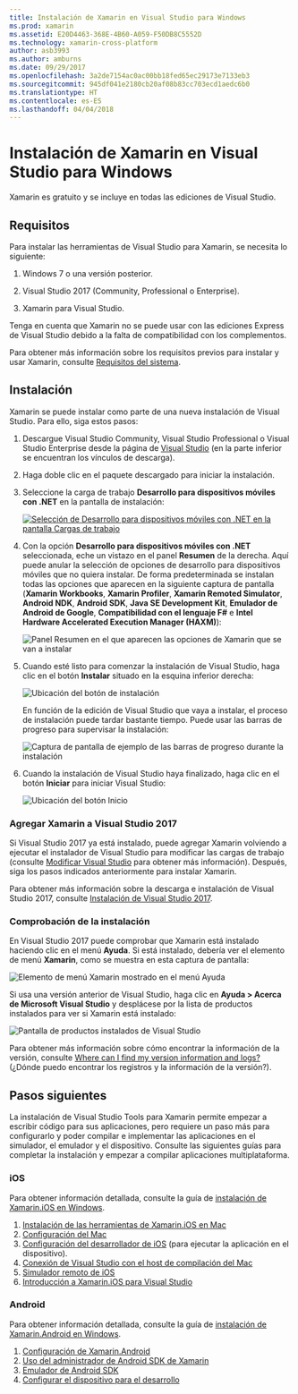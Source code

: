 ```yaml
---
title: Instalación de Xamarin en Visual Studio para Windows
ms.prod: xamarin
ms.assetid: E20D4463-368E-4B60-A059-F50DB8C5552D
ms.technology: xamarin-cross-platform
author: asb3993
ms.author: amburns
ms.date: 09/29/2017
ms.openlocfilehash: 3a2de7154ac0ac00bb18fed65ec29173e7133eb3
ms.sourcegitcommit: 945df041e2180cb20af08b83cc703ecd1aedc6b0
ms.translationtype: HT
ms.contentlocale: es-ES
ms.lasthandoff: 04/04/2018
---
```

# <a name="installing-xamarin-in-visual-studio-on-windows"></a>Instalación de Xamarin en Visual Studio para Windows

Xamarin es gratuito y se incluye en todas las ediciones de Visual Studio.

<a name="requirements" />

## <a name="requirements"></a>Requisitos

Para instalar las herramientas de Visual Studio para Xamarin, se necesita lo siguiente:

1. Windows 7 o una versión posterior.

2. Visual Studio 2017 (Community, Professional o Enterprise).

3. Xamarin para Visual Studio.

Tenga en cuenta que Xamarin no se puede usar con las ediciones Express de Visual Studio debido a la falta de compatibilidad con los complementos.

Para obtener más información sobre los requisitos previos para instalar y usar Xamarin, consulte [Requisitos del sistema](~/cross-platform/get-started/requirements.md).


<a name="installation" />

## <a name="installation"></a>Instalación

Xamarin se puede instalar como parte de una nueva instalación de Visual Studio.
Para ello, siga estos pasos:

1. Descargue Visual Studio Community, Visual Studio Professional o Visual Studio Enterprise desde la página de [Visual Studio](https://www.visualstudio.com/vs/) (en la parte inferior se encuentran los vínculos de descarga).

2. Haga doble clic en el paquete descargado para iniciar la instalación.

3. Seleccione la carga de trabajo **Desarrollo para dispositivos móviles con .NET** en la pantalla de instalación: 

    [![Selección de Desarrollo para dispositivos móviles con .NET en la pantalla Cargas de trabajo](windows-images/01-mobile-dev-workload-sml.png)](windows-images/01-mobile-dev-workload.png#lightbox)

4. Con la opción **Desarrollo para dispositivos móviles con .NET** seleccionada, eche un vistazo en el panel **Resumen** de la derecha. Aquí puede anular la selección de opciones de desarrollo para dispositivos móviles que no quiera instalar. De forma predeterminada se instalan todas las opciones que aparecen en la siguiente captura de pantalla (**Xamarin Workbooks**, **Xamarin Profiler**, **Xamarin Remoted Simulator**, **Android NDK**, **Android SDK**, **Java SE Development Kit**, **Emulador de Android de Google**, **Compatibilidad con el lenguaje F#** e **Intel Hardware Accelerated Execution Manager (HAXM)**):

    ![Panel Resumen en el que aparecen las opciones de Xamarin que se van a instalar](windows-images/02-summary.png)

5. Cuando esté listo para comenzar la instalación de Visual Studio, haga clic en el botón **Instalar** situado en la esquina inferior derecha:

    ![Ubicación del botón de instalación](windows-images/03-click-install.png)

   En función de la edición de Visual Studio que vaya a instalar, el proceso de instalación puede tardar bastante tiempo. Puede usar las barras de progreso para supervisar la instalación:

    ![Captura de pantalla de ejemplo de las barras de progreso durante la instalación](windows-images/04-progress-bars.png)

6. Cuando la instalación de Visual Studio haya finalizado, haga clic en el botón **Iniciar** para iniciar Visual Studio:

    ![Ubicación del botón Inicio](windows-images/05-launch.png)


<a name="vs2017" />

### <a name="adding-xamarin-to-visual-studio-2017"></a>Agregar Xamarin a Visual Studio 2017

Si Visual Studio 2017 ya está instalado, puede agregar Xamarin volviendo a ejecutar el instalador de Visual Studio para modificar las cargas de trabajo (consulte [Modificar Visual Studio](https://docs.microsoft.com/visualstudio/install/modify-visual-studio) para obtener más información). Después, siga los pasos indicados anteriormente para instalar Xamarin.

Para obtener más información sobre la descarga e instalación de Visual Studio 2017, consulte [Instalación de Visual Studio 2017](https://docs.microsoft.com/visualstudio/install/install-visual-studio).


### <a name="verifying-installation"></a>Comprobación de la instalación

En Visual Studio 2017 puede comprobar que Xamarin está instalado haciendo clic en el menú **Ayuda**. Si está instalado, debería ver el elemento de menú **Xamarin**, como se muestra en esta captura de pantalla:

![Elemento de menú Xamarin mostrado en el menú Ayuda](windows-images/12-xamarin-menu-item.png)

Si usa una versión anterior de Visual Studio, haga clic en **Ayuda > Acerca de Microsoft Visual Studio** y desplácese por la lista de productos instalados para ver si Xamarin está instalado:

![Pantalla de productos instalados de Visual Studio](windows-images/13-xamarin-is-installed.png)

Para obtener más información sobre cómo encontrar la información de la versión, consulte [Where can I find my version information and logs?](~/cross-platform/troubleshooting/questions/version-logs.md) (¿Dónde puedo encontrar los registros y la información de la versión?).

<a name="nextsteps" />

## <a name="next-steps"></a>Pasos siguientes

La instalación de Visual Studio Tools para Xamarin permite empezar a escribir código para sus aplicaciones, pero requiere un paso más para configurarlo y poder compilar e implementar las aplicaciones en el simulador, el emulador y el dispositivo. Consulte las siguientes guías para completar la instalación y empezar a compilar aplicaciones multiplataforma.

### <a name="ios"></a>iOS

Para obtener información detallada, consulte la guía de [instalación de Xamarin.iOS en Windows](~/ios/get-started/installation/windows/index.md). 

1. [Instalación de las herramientas de Xamarin.iOS en Mac](~/ios/get-started/installation/windows/index.md#installation)
2. [Configuración del Mac](~/ios/get-started/installation/windows/index.md#configuration)
3. [Configuración del desarrollador de iOS](~/ios/get-started/installation/windows/index.md#developersetup) (para ejecutar la aplicación en el dispositivo).
4. [Conexión de Visual Studio con el host de compilación del Mac](~/ios/get-started/installation/windows/index.md#connectingtomac)
5. [Simulador remoto de iOS](~/tools/ios-simulator.md)
6. [Introducción a Xamarin.iOS para Visual Studio](~/ios/get-started/installation/windows/introduction-to-xamarin-ios-for-visual-studio.md)

### <a name="android"></a>Android

Para obtener información detallada, consulte la guía de [instalación de Xamarin.Android en Windows](~/android/get-started/installation/windows.md).

1. [Configuración de Xamarin.Android](~/android/get-started/installation/windows.md#configuration)
2. [Uso del administrador de Android SDK de Xamarin](~/android/get-started/installation/android-sdk.md?ide=vs)
3. [Emulador de Android SDK](~/android/get-started/installation/android-emulator/index.md)
4. [Configurar el dispositivo para el desarrollo](~/android/get-started/installation/set-up-device-for-development.md)
